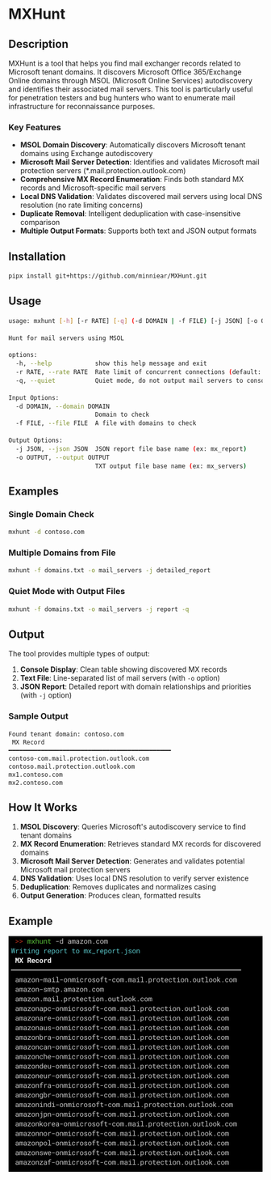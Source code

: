 # MXHunt

## Description
MXHunt is a tool that helps you find mail exchanger records related to Microsoft tenant domains. It discovers Microsoft Office 365/Exchange Online domains through MSOL (Microsoft Online Services) autodiscovery and identifies their associated mail servers. This tool is particularly useful for penetration testers and bug hunters who want to enumerate mail infrastructure for reconnaissance purposes.

### Key Features
- **MSOL Domain Discovery**: Automatically discovers Microsoft tenant domains using Exchange autodiscovery
- **Microsoft Mail Server Detection**: Identifies and validates Microsoft mail protection servers (*.mail.protection.outlook.com)
- **Comprehensive MX Record Enumeration**: Finds both standard MX records and Microsoft-specific mail servers
- **Local DNS Validation**: Validates discovered mail servers using local DNS resolution (no rate limiting concerns)
- **Duplicate Removal**: Intelligent deduplication with case-insensitive comparison
- **Multiple Output Formats**: Supports both text and JSON output formats

## Installation
```bash
pipx install git+https://github.com/minniear/MXHunt.git
```

## Usage
```bash
usage: mxhunt [-h] [-r RATE] [-q] (-d DOMAIN | -f FILE) [-j JSON] [-o OUTPUT]

Hunt for mail servers using MSOL

options:
  -h, --help            show this help message and exit
  -r RATE, --rate RATE  Rate limit of concurrent connections (default: 10)
  -q, --quiet           Quiet mode, do not output mail servers to console

Input Options:
  -d DOMAIN, --domain DOMAIN
                        Domain to check
  -f FILE, --file FILE  A file with domains to check

Output Options:
  -j JSON, --json JSON  JSON report file base name (ex: mx_report)
  -o OUTPUT, --output OUTPUT
                        TXT output file base name (ex: mx_servers)
```

## Examples

### Single Domain Check
```bash
mxhunt -d contoso.com
```

### Multiple Domains from File
```bash
mxhunt -f domains.txt -o mail_servers -j detailed_report
```

### Quiet Mode with Output Files
```bash
mxhunt -f domains.txt -o mail_servers -j report -q
```

## Output

The tool provides multiple types of output:

1. **Console Display**: Clean table showing discovered MX records
2. **Text File**: Line-separated list of mail servers (with `-o` option)
3. **JSON Report**: Detailed report with domain relationships and priorities (with `-j` option)

### Sample Output
```
Found tenant domain: contoso.com
 MX Record                                   
━━━━━━━━━━━━━━━━━━━━━━━━━━━━━━━━━━━━━━━━━━━━━
contoso-com.mail.protection.outlook.com     
contoso.mail.protection.outlook.com         
mx1.contoso.com                             
mx2.contoso.com                             
```

## How It Works

1. **MSOL Discovery**: Queries Microsoft's autodiscovery service to find tenant domains
2. **MX Record Enumeration**: Retrieves standard MX records for discovered domains
3. **Microsoft Mail Server Detection**: Generates and validates potential Microsoft mail protection servers
4. **DNS Validation**: Uses local DNS resolution to verify server existence
5. **Deduplication**: Removes duplicates and normalizes casing
6. **Output Generation**: Produces clean, formatted results

## Example
![Example](./example.png)